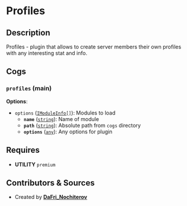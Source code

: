 # Profiles

## Description

Profiles - plugin that allows to create server members their own profiles with any interesting stat and info.

## Cogs

### `profiles` (**main**)

**Options**:

- `options` ([`IModuleInfo[]`](../../types/ModuleLoader.ts#L6)): Modules to load
  - **`name`** ([`string`][string]): Name of module
  - **`path`** ([`string`][string]): Absolute path from `cogs` directory
  - **`options`** ([`any`][any]): Any options for plugin

[string]:https://developer.mozilla.org/en/docs/Web/JavaScript/Reference/Global_Objects/String
[any]:https://www.typescriptlang.org/docs/handbook/basic-types.html#any

## Requires

- **UTILITY** `premium`

## Contributors & Sources

- Created by **[DaFri_Nochiterov](https://github.com/dafri-nochiterov)**